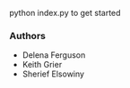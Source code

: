 python index.py to get started


<h3>Authors</h3>
<ul>
<li>Delena Ferguson</li>
<li>Keith Grier</li>
<li>Sherief Elsowiny</li>
</ul>
